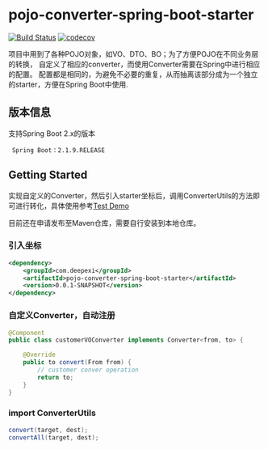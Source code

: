 # pojo-converter-spring-boot-starter

[![Build Status](https://travis-ci.org/deepexi/pojo-converter-spring-boot.svg?branch=master)](https://travis-ci.org/deepexi/pojo-converter-spring-boot) [![codecov](https://codecov.io/gh/deepexi/pojo-converter-spring-boot/branch/master/graph/badge.svg)](https://codecov.io/gh/deepexi/pojo-converter-spring-boot)

项目中用到了各种POJO对象，如VO、DTO、BO；为了方便POJO在不同业务层的转换，
自定义了相应的converter，而使用Converter需要在Spring中进行相应的配置。
配置都是相同的，为避免不必要的重复，从而抽离该部分成为一个独立的starter，方便在Spring Boot中使用.

## 版本信息
支持Spring Boot 2.x的版本

     Spring Boot：2.1.9.RELEASE

## Getting Started
  实现自定义的Converter，然后引入starter坐标后，调用ConverterUtils的方法即可进行转化，具体使用参考[Test Demo](https://github.com/deepexi/pojo-converter-spring-boot-starter/tree/master/src/test)
  
  目前还在申请发布至Maven仓库，需要自行安装到本地仓库。
  
### 引入坐标

```xml
<dependency>
    <groupId>com.deepexi</groupId>
    <artifactId>pojo-converter-spring-boot-starter</artifactId>
    <version>0.0.1-SNAPSHOT</version>
</dependency>
```
    
### 自定义Converter，自动注册

```java
@Component
public class customerVOConverter implements Converter<from, to> {

    @Override
    public to convert(From from) {
        // customer conver operation
        return to;
    }
}
```

### import ConverterUtils

```java
convert(target, dest);
convertAll(target, dest);
```
      
    
      
